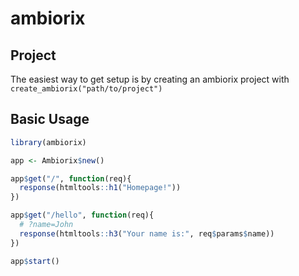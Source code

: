 <!-- badges: start -->
<!-- badges: end -->

# ambiorix

## Project

The easiest way to get setup is by creating an ambiorix project with `create_ambiorix("path/to/project")`

## Basic Usage

``` r
library(ambiorix)

app <- Ambiorix$new()

app$get("/", function(req){
  response(htmltools::h1("Homepage!"))
})

app$get("/hello", function(req){
  # ?name=John
  response(htmltools::h3("Your name is:", req$params$name))
})

app$start()
```
